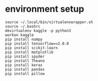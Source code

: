 # environment setup    
    source ~/.local/bin/virtualenvwrapper.sh
    source ~/.bashrc
    mkvirtualenv kaggle -p python3
    workon kaggle
    pip install numpy
    pip install tensorflow==2.0.0 
    pip install scikit-learn
    pip install matplotlib
    pip install spyder
    pip install Theano
    pip install keras
    pip install pandas
    pip install pillow